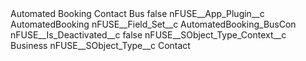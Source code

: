 <?xml version="1.0" encoding="UTF-8"?>
<CustomMetadata xmlns="http://soap.sforce.com/2006/04/metadata" xmlns:xsi="http://www.w3.org/2001/XMLSchema-instance" xmlns:xsd="http://www.w3.org/2001/XMLSchema">
    <label>Automated Booking Contact Bus</label>
    <protected>false</protected>
    <values>
        <field>nFUSE__App_Plugin__c</field>
        <value xsi:type="xsd:string">AutomatedBooking</value>
    </values>
    <values>
        <field>nFUSE__Field_Set__c</field>
        <value xsi:type="xsd:string">AutomatedBooking_BusCon</value>
    </values>
    <values>
        <field>nFUSE__Is_Deactivated__c</field>
        <value xsi:type="xsd:boolean">false</value>
    </values>
    <values>
        <field>nFUSE__SObject_Type_Context__c</field>
        <value xsi:type="xsd:string">Business</value>
    </values>
    <values>
        <field>nFUSE__SObject_Type__c</field>
        <value xsi:type="xsd:string">Contact</value>
    </values>
</CustomMetadata>
